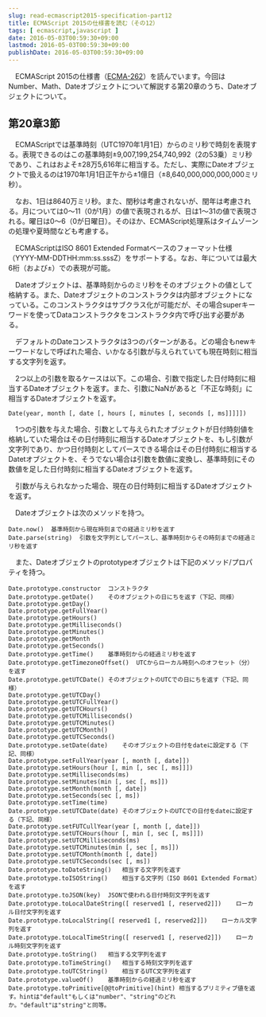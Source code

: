 ```yaml
---
slug: read-ecmascript2015-specification-part12
title: ECMAScript 2015の仕様書を読む（その12）
tags: [ ecmascript,javascript ]
date: 2016-05-03T00:59:30+09:00
lastmod: 2016-05-03T00:59:30+09:00
publishDate: 2016-05-03T00:59:30+09:00
---
```


　ECMAScript 2015の仕様書（[ECMA-262](http://www.ecma-international.org/publications/standards/Ecma-262.html)）を読んでいます。今回はNumber、Math、Dateオブジェクトについて解説する第20章のうち、Dateオブジェクトについて。

## 第20章3節


　ECMAScriptでは基準時刻（UTC1970年1月1日）からのミリ秒で時刻を表現する。表現できるのはこの基準時刻±9,007,199,254,740,992（2の53乗）ミリ秒であり、これはおよそ±28万5,616年に相当する。ただし、実際にDateオブジェクトで扱えるのは1970年1月1日正午から±1億日（±8,640,000,000,000,000ミリ秒）。

　なお、1日は8640万ミリ秒。また、閏秒は考慮されないが、閏年は考慮される。月については0〜11（0が1月）の値で表現されるが、日は1〜31の値で表現される。曜日は0〜6（0が日曜日）。そのほか、ECMAScript処理系はタイムゾーンの処理や夏時間なども考慮する。

　ECMAScriptはISO 8601 Extended Formatベースのフォーマット仕様（YYYY-MM-DDTHH:mm:ss.sssZ）をサポートする。なお、年については最大6桁（および±）での表現が可能。

　Dateオブジェクトは、基準時刻からのミリ秒をそのオブジェクトの値として格納する。また、Dateオブジェクトのコンストラクタは内部オブジェクトになっている。このコンストラクタはサブクラス化が可能だが、その場合superキーワードを使ってDataコンストラクタをコンストラクタ内で呼び出す必要がある。

　デフォルトのDateコンストラクタは3つのパターンがある。どの場合もnewキーワードなしで呼ばれた場合、いかなる引数が与えられていても現在時刻に相当する文字列を返す。

　2つ以上の引数を取るケースは以下。この場合、引数で指定した日付時刻に相当するDateオブジェクトを返す。また、引数にNaNがあると「不正な時刻」に相当するDateオブジェクトを返す。

```
Date(year, month [, date [, hours [, minutes [, seconds [, ms]]]]])
```

　1つの引数を与えた場合、引数として与えられたオブジェクトが日付時刻値を格納していた場合はその日付時刻に相当するDateオブジェクトを、もし引数が文字列であり、かつ日付時刻としてパースできる場合はその日付時刻に相当するDatetオブジェクトを、そうでない場合は引数を数値に変換し、基準時刻にその数値を足した日付時刻に相当するDateオブジェクトを返す。

　引数が与えられなかった場合、現在の日付時刻に相当するDateオブジェクトを返す。

　Dateオブジェクトは次のメソッドを持つ。

```
Date.now()	基準時刻から現在時刻までの経過ミリ秒を返す
Date.parse(string)	引数を文字列としてパースし、基準時刻からその時刻までの経過ミリ秒を返す
```

　また、Dateオブジェクトのprototypeオブジェクトは下記のメソッド/プロパティを持つ。

```
Date.prototype.constructor	コンストラクタ
Date.prototype.getDate()	そのオブジェクトの日にちを返す（下記、同様）
Date.prototype.getDay()	
Date.prototype.getFullYear()	
Date.prototype.getHours()	
Date.prototype.getMilliseconds()	
Date.prototype.getMinutes()	
Date.prototype.getMonth	
Date.prototype.getSeconds()	
Date.prototype.getTime()	基準時刻からの経過ミリ秒を返す
Date.prototype.getTimezoneOffset()	UTCからローカル時刻へのオフセット（分）を返す
Date.prototype.getUTCDate()	そのオブジェクトのUTCでの日にちを返す（下記、同様）
Date.prototype.getUTCDay()
Date.prototype.getUTCFullYear()
Date.prototype.getUTCHours()
Date.prototype.getUTCMilliseconds()
Date.prototype.getUTCMinutes()
Date.prototype.getUTCMonth()
Date.prototype.getUTCSeconds()
Date.prototype.setDate(date)	そのオブジェクトの日付をdateに設定する（下記、同様）
Date.prototype.setFullYear(year [, month [, date]])
Date.prototype.setHours(hour [, min [, sec [, ms]]])
Date.prototype.setMilliseconds(ms)
Date.prototype.setMinutes(min [, sec [, ms]])
Date.prototype.setMonth(month [, date])	
Date.prototype.setSeconds(sec [, ms])	
Date.prototype.setTime(time)	
Date.prototype.setUTCDate(date)	そのオブジェクトのUTCでの日付をdateに設定する（下記、同様）
Date.prototype.setFUTCullYear(year [, month [, date]])
Date.prototype.setUTCHours(hour [, min [, sec [, ms]]])
Date.prototype.setUTCMilliseconds(ms)
Date.prototype.setUTCMinutes(min [, sec [, ms]])
Date.prototype.setUTCMonth(month [, date])	
Date.prototype.setUTCSeconds(sec [, ms])	
Date.prototype.toDateString()	相当する文字列を返す
Date.prototype.toISOString()	相当する文字列（ISO 8601 Extended Format）を返す
Date.prototype.toJSON(key)	JSONで使われる日付時刻文字列を返す
Date.prototype.toLocalDateString([ reserved1 [, reserved2]])	ローカル日付文字列を返す
Date.prototype.toLocalString([ reserved1 [, reserved2]])	ローカル文字列を返す
Date.prototype.toLocalTimeString([ reserved1 [, reserved2]])	ローカル時刻文字列を返す
Date.prototype.toString()	相当する文字列を返す
Date.prototype.toTimeString()	相当する時刻文字列を返す
Date.prototype.toUTCString()	相当するUTC文字列を返す
Date.prototype.valueOf()	基準時刻からの経過ミリ秒を返す
Date.prototype.toPrimitive[@@toPrimitive](hint)	相当するプリミティブ値を返す。hintは"default"もしくは"number"、"string"のどれか。"default"は"string"と同等。
```

